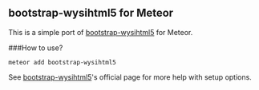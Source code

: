## bootstrap-wysihtml5 for Meteor

This is a simple port of [bootstrap-wysihtml5](http://jhollingworth.github.io/bootstrap-wysihtml5/) for Meteor.

###How to use?

    meteor add bootstrap-wysihtml5


See [bootstrap-wysihtml5](http://jhollingworth.github.io/bootstrap-wysihtml5/)'s official page for more help with setup options.
